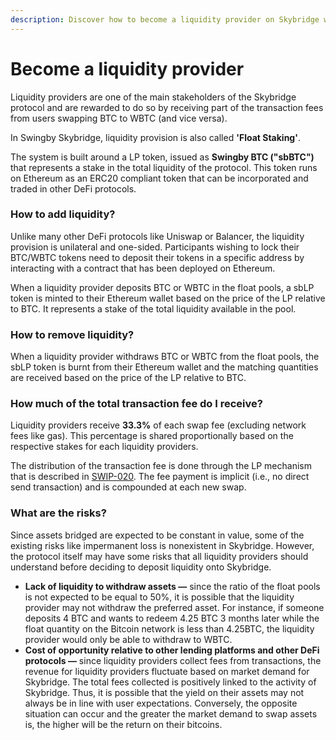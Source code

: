 ```yaml
---
description: Discover how to become a liquidity provider on Skybridge with Float Staking.
---
```


# Become a liquidity provider

Liquidity providers are one of the main stakeholders of the Skybridge protocol and are rewarded to do so by receiving part of the transaction fees from users swapping BTC to WBTC \(and vice versa\).

In Swingby Skybridge, liquidity provision is also called **'Float Staking'**. 

The system is built around a LP token, issued as **Swingby BTC \("sbBTC"\)** that represents a stake in the total liquidity of the protocol. This token runs on Ethereum as an ERC20 compliant token that can be incorporated and traded in other DeFi protocols.

### How to add liquidity?

Unlike many other DeFi protocols like Uniswap or Balancer, the liquidity provision is unilateral and one-sided. Participants wishing to lock their BTC/WBTC tokens need to deposit their tokens in a specific address by interacting with a contract that has been deployed on Ethereum.

When a liquidity provider deposits BTC or WBTC in the float pools, a sbLP token is minted to their Ethereum wallet based on the price of the LP relative to BTC. It represents a stake of the total liquidity available in the pool.

### How to remove liquidity?

When a liquidity provider withdraws BTC or WBTC from the float pools, the sbLP token is burnt from their Ethereum wallet and the matching quantities are received based on the price of the LP relative to BTC.

### How much of the total transaction fee do I receive?

Liquidity providers receive **33.3%** of each swap fee \(excluding network fees like gas\). This percentage is shared proportionally based on the respective stakes for each liquidity providers. 

The distribution of the transaction fee is done through the LP mechanism that is described in [SWIP-020](https://github.com/SwingbyProtocol/swips/blob/cleanup/swips/SWIP-020.md). The fee payment is implicit \(i.e., no direct send transaction\) and is compounded at each new swap. 

### What are the risks?

Since assets bridged are expected to be constant in value, some of the existing risks like impermanent loss is nonexistent in Skybridge. However, the protocol itself may have some risks that all liquidity providers should understand before deciding to deposit liquidity onto Skybridge.

* **Lack of liquidity to withdraw assets —** since the ratio of the float pools is not expected to be equal to 50%, it is possible that the liquidity provider may not withdraw the preferred asset. For instance, if someone deposits 4 BTC and wants to redeem 4.25 BTC 3 months later while the float quantity on the Bitcoin network is less than 4.25BTC, the liquidity provider would only be able to withdraw to WBTC.
* **Cost of opportunity relative to other lending platforms and other DeFi protocols —** since liquidity providers collect fees from transactions, the revenue for liquidity providers fluctuate based on market demand for Skybridge. The total fees collected is positively linked to the activity of Skybridge. Thus, it is possible that the yield on their assets may not always be in line with user expectations. Conversely, the opposite situation can occur and the greater the market demand to swap assets is, the higher will be the return on their bitcoins.

